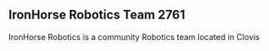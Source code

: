 IronHorse Robotics Team 2761
-----------
IronHorse Robotics is a community Robotics team located in Clovis
